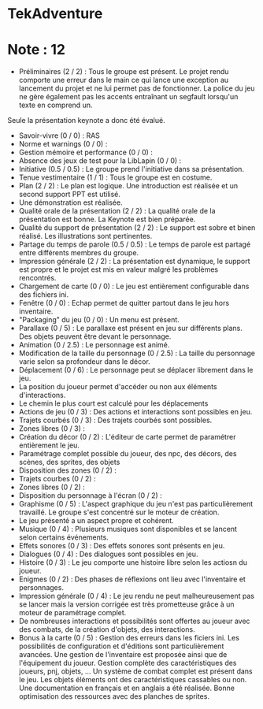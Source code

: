 # TekAdventure
# Note : 12
- Préliminaires (2 / 2) : Tous le groupe est présent.
Le projet rendu comporte une erreur dans le main ce qui lance une exception au lancement du projet et ne lui permet pas de fonctionner.
La police du jeu ne gère également pas les accents entraînant un segfault lorsqu'un texte en comprend un.

Seule la présentation keynote a donc été évalué.

- Savoir-vivre (0 / 0) : RAS
- Norme et warnings (0 / 0) : 
- Gestion mémoire et performance (0 / 0) : 
- Absence des jeux de test pour la LibLapin (0 / 0) : 
- Initiative (0.5 / 0.5) : Le groupe prend l'initiative dans sa présentation.
- Tenue vestimentaire (1 / 1) : Tous le groupe est en costume.
- Plan (2 / 2) : Le plan est logique. Une introduction est réalisée et un second support PPT est utilisé.
- Une démonstration est réalisée.
- Qualité orale de la présentation (2 / 2) : La qualité orale de la présentation est bonne. La Keynote est bien préparée.
- Qualité du support de présentation (2 / 2) : Le support est sobre et binen réalisé. Les illustrations sont pertinentes.
- Partage du temps de parole (0.5 / 0.5) : Le temps de parole est partagé entre différents membres du groupe.
- Impression générale (2 / 2) : La présentation est dynamique, le support est propre et le projet est mis en valeur malgré les problèmes rencontrés.
- Chargement de carte (0 / 0) : Le jeu est entièrement configurable dans des fichiers ini.
- Fenêtre (0 / 0) : Echap permet de quitter partout dans le jeu hors inventaire.
- "Packaging" du jeu (0 / 0) : Un menu est présent.
- Parallaxe (0 / 5) : Le parallaxe est présent en jeu sur différents plans. Des objets peuvent être devant le personnage.
- Animation (0 / 2.5) : Le personnage est animé.
- Modification de la taille du personnage (0 / 2.5) : La taille du personnage varie selon sa profondeur dans le décor.
- Déplacement (0 / 6) : Le personnage peut se déplacer librement dans le jeu.
- La position du joueur permet d'accéder ou non aux éléments d'interactions.
- Le chemin le plus court est calculé pour les déplacements
- Actions de jeu (0 / 3) : Des actions et interactions sont possibles en jeu.
- Trajets courbés (0 / 3) : Des trajets courbés sont possibles.
- Zones libres (0 / 3) : 
- Création du décor (0 / 2) : L'éditeur de carte permet de paramétrer entièrement le jeu.
- Paramétrage complet possible du joueur, des npc, des décors, des scènes, des sprites, des objets
- Disposition des zones (0 / 2) : 
- Trajets courbes (0 / 2) : 
- Zones libres (0 / 2) : 
- Disposition du personnage à l'écran (0 / 2) : 
- Graphisme (0 / 5) : L'aspect graphique du jeu n'est pas particulièrement travaillé. Le groupe s'est concentré sur le moteur de création.
- Le jeu présenté a un aspect propre et cohérent.
- Musique (0 / 4) : Plusieurs musiques sont disponibles et se lancent selon certains événements.
- Effets sonores (0 / 3) : Des effets sonores sont présents en jeu.
- Dialogues (0 / 4) : Des dialogues sont possibles en jeu.
- Histoire (0 / 3) : Le jeu comporte une histoire libre selon les actiosn du joueur.
- Enigmes (0 / 2) : Des phases de réflexions ont lieu avec l'inventaire et personnages.
- Impression générale (0 / 4) : Le jeu rendu ne peut malheureusement pas se lancer mais la version corrigée est très prometteuse grâce à un moteur de paramétrage complet.
- De nombreuses interactions et possibilités sont offertes au joueur avec des combats, de la création d'objets, des interactions.
- Bonus à la carte (0 / 5) : Gestion des erreurs dans les ficiers ini. Les possibilités de configuration et d'éditions sont particulièrement avancées. Une gestion de l'inventaire est proposée ainsi que de l'équipement du joueur. Gestion complète des caractéristiques des joueurs, pnj, objets, ... Un système de combat complet est présent dans le jeu. Les objets éléments ont des caractéristiques cassables ou non. Une documentation en français et en anglais a été réalisée. Bonne optimisation des ressources avec des planches de sprites. 
